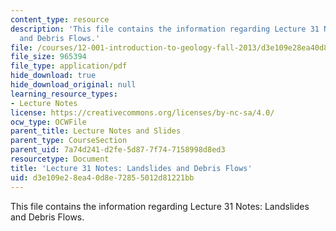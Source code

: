 ```yaml
---
content_type: resource
description: 'This file contains the information regarding Lecture 31 Notes: Landslides
  and Debris Flows.'
file: /courses/12-001-introduction-to-geology-fall-2013/d3e109e28ea40d8e72855012d81221bb_MIT12_001F13_Lec31Notes.pdf
file_size: 965394
file_type: application/pdf
hide_download: true
hide_download_original: null
learning_resource_types:
- Lecture Notes
license: https://creativecommons.org/licenses/by-nc-sa/4.0/
ocw_type: OCWFile
parent_title: Lecture Notes and Slides
parent_type: CourseSection
parent_uid: 7a74d241-d2fe-5d87-7f74-7158998d8ed3
resourcetype: Document
title: 'Lecture 31 Notes: Landslides and Debris Flows'
uid: d3e109e2-8ea4-0d8e-7285-5012d81221bb
---
```

This file contains the information regarding Lecture 31 Notes: Landslides and Debris Flows.